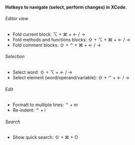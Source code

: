 #### Hotkeys to navigate (select, perform changes) in XCode.
###### Editor view
- Fold current block: ⌥ + ⌘ + ← / →
- Fold methods and functions blocks: ⇧ + ⌥ + ⌘ + ← / →
- Fold comment blocks: ⇧ + ⌃ + ⌘ + ← / →

###### Selection
- Select word: ⇧ + ⌥ + ← / →
- Select element (word/operand/variable): ⇧ + ⌃ + ← / →

###### Edit
- Formatt to multiple lines: ⌃ + m
- Re-indent: ⌃ + i

###### Search
- Show quick search: ⇧ + ⌘ + O
